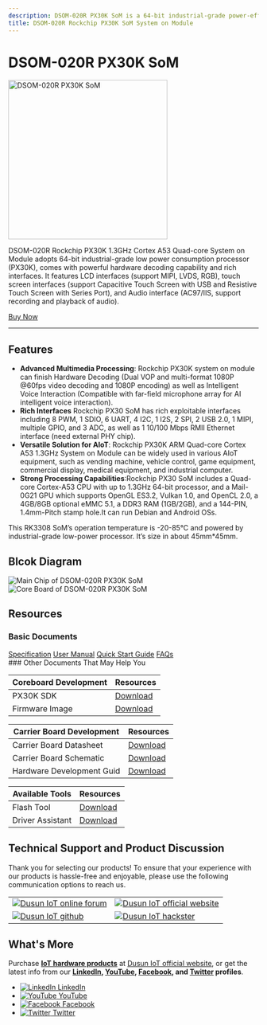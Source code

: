 ```yaml
---
description: DSOM-020R PX30K SoM is a 64-bit industrial-grade power-efficient board with powerful hardware decoding capability and rich interfaces. It is compact, and supports 8-way digital microphone array input and various display interfaces, including HDMI, LVDS, DSI, and Parallel RGB.
title: DSOM-020R Rockchip PX30K SoM System on Module
---
```


# DSOM-020R PX30K SoM  

<div style={{ display: 'flex', justifyContent: 'center' }}>
  <img src="https://www.dusuniot.com/wp-content/uploads/2022/07/dsom-020r-front.png.webp" alt="DSOM-020R PX30K SoM" width="320" height="320" style={{ marginBottom: '20px' }} />
</div>

DSOM-020R Rockchip PX30K 1.3GHz Cortex A53 Quad-core System on Module adopts 64-bit industrial-grade low power consumption processor (PX30K), comes with powerful hardware decoding capability and rich interfaces. It features LCD interfaces (support MIPI, LVDS, RGB), touch screen interfaces (support Capacitive Touch Screen with USB and Resistive Touch Screen with Series Port), and Audio interface (AC97/IIS, support recording and playback of audio). 

<div style={{ display: 'flex', justifyContent: 'center' }}>
  <a href="https://www.dusuniot.com/product/dsom-020r-rockchip-px30k-industrial-com/" style={{ display: 'inline-block', backgroundColor: '#F6940B', color: '#ffffff', padding: '10px 20px', textDecoration: 'none', borderRadius: '4px' }}>Buy Now</a>
</div>

***

## Features
- **Advanced Multimedia Processing**: Rockchip PX30K system on module can finish Hardware Decoding (Dual VOP and multi-format 1080P @60fps video decoding and 1080P encoding) as well as Intelligent Voice Interaction (Compatible with far-field microphone array for AI intelligent voice interaction).   
- **Rich Interfaces** Rockchip PX30 SoM has rich exploitable interfaces including 8 PWM, 1 SDIO, 6 UART, 4 I2C, 1 I2S, 2 SPI, 2 USB 2.0, 1 MIPI, multiple GPIO, and 3 ADC, as well as 1 10/100 Mbps RMII Ethernet interface (need external PHY chip).   
- **Versatile Solution for AIoT**: Rockchip PX30K ARM Quad-core Cortex A53 1.3GHz System on Module can be widely used in various AIoT equipment, such as vending machine, vehicle control, game equipment, commercial display, medical equipment, and industrial computer.     
- **Strong Processing Capabilities**:Rockchip PX30 SoM  includes a Quad-core Cortex-A53 CPU with up to 1.3GHz 64-bit processor, and a Mail-0G21 GPU which supports OpenGL ES3.2, Vulkan 1.0, and OpenCL 2.0, a 4GB/8GB optional eMMC 5.1, a DDR3 RAM (1GB/2GB), and a 144-PIN, 1.4mm-Pitch stamp hole.It can run Debian and Android OSs.

This RK3308 SoM’s operation temperature is -20-85°C and powered by industrial-grade low-power processor.  It’s size in about 45mm*45mm. 

## Blcok Diagram  

<div style={{ display: 'flex', justifyContent: 'center' }}>
  <img src="https://www.dusuniot.com/wp-content/uploads/2023/07/DSOM-020R-Dimensions.png.webp" alt="Main Chip of DSOM-020R PX30K SoM" style={{ maxWidth: '50%', height: 'auto', marginRight: '10px' }} />
  <img src="https://www.dusuniot.com/wp-content/uploads/2023/07/DSOM-020R-Package.png.webp" alt="Core Board of DSOM-020R PX30K SoM" style={{ maxWidth: '50%', height: 'auto', marginLeft: '10px' }} />
</div>

## Resources
### Basic Documents  

<div class="custom-links">
  <a href="https://wiki.dusuniot.com/system_on_modules/px30-som/specification">Specification</a>
  <a href="https://wiki.dusuniot.com/system_on_modules/px30-som/user-manual">User Manual</a>
  <a href="https://wiki.dusuniot.com/system_on_modules/px30-som/quick-start-guide">Quick Start Guide</a>
  <a href="https://wiki.dusuniot.com/system_on_modules/px30-som/faqs">FAQs</a> 
</div>
### Other Documents That May Help You  

| Coreboard Development | Resources |
|-----|-----|
| PX30K SDK | [Download](https://drive.google.com/drive/folders/1mJNpeUDsk28eHfvM6OKVxMrhIThijb2k?usp=drive_link) |
| Firmware Image | [Download](https://drive.google.com/file/d/1Ooxzu7ACW7kYUsEqAy21ubp-ihP11kPy/view?usp=sharing) |

| Carrier Board Development | Resources |
|-----|-----|
| Carrier Board Datasheet | [Download](https://drive.google.com/drive/folders/1zuN2ZoqTraQ3zT-lZPlr2JGuP95VwyI9) |
| Carrier Board Schematic | [Download](https://drive.google.com/file/d/1yMiTzPkQid95sVp3i0-kUd6Lj1K6iSLm/view) |
| Hardware Development Guid | [Download](https://drive.google.com/file/d/1oOgPMkBYFWJQrhhc2iCgNgwBbrQx6EA2/view) |

| Available Tools | Resources |
|-----|-----|
| Flash Tool | [Download](https://drive.google.com/file/d/1mn0I_zx5Nm5TjAWFV1NpNv1ZS10Muv1v/view) |
| Driver Assistant | [Download](https://drive.google.com/file/d/1SHFY5v_j1Yzl1yUVCnz4lPKqKlaj4p8j/view) |
 
## Technical Support and Product Discussion

Thank you for selecting our products! To ensure that your experience with our products is hassle-free and enjoyable, please use the following communication options to reach us.   

<table>
  <tr>
    <td>
      <a href="https://community.dusuniot.com/"><img src="https://www.dusuniot.com/wp-content/uploads/2023/10/dusun-iot-online-forum.png" alt="Dusun IoT online forum" style={{ maxWidth: '100%', height: 'auto' }}/></a>
    </td>
    <td>
      <a href="https://www.dusuniot.com/"><img src="https://www.dusuniot.com/wp-content/uploads/2023/10/dusun-iot-official-website.png" alt="Dusun IoT official website" style={{ maxWidth: '100%', height: 'auto' }}/></a>
    </td>
  </tr>
  <tr>
    <td>
      <a href="https://github.com/dusun001/wiki"><img src="https://www.dusuniot.com/wp-content/uploads/2023/10/dusun-iot-github.png" alt="Dusun IoT github" style={{ maxWidth: '100%', height: 'auto' }}/></a>
    </td>
    <td>
      <a href="https://www.hackster.io/dusun-iot/"><img src="https://www.dusuniot.com/wp-content/uploads/2023/10/dusun-iot-hackster.png" alt="Dusun IoT hackster" style={{ maxWidth: '100%', height: 'auto' }}/></a>
    </td>
  </tr>
</table>

## What's More
Purchase **[IoT hardware products](https://www.dusuniot.com/shop/)** at [Dusun IoT official website](https://www.dusuniot.com/), or get the latest info from our **[LinkedIn](https://www.linkedin.com/company/dusun-electron-ltd/), [YouTube](https://www.youtube.com/channel/UCyb4PpqVgvKgC9KpkByZaaQ), [Facebook](https://www.facebook.com/DUSUN-IoT-101398069457701), and [Twitter](https://twitter.com/Dusunelectron) profiles**. 

<ul class="social-media-list">
  <li class="social-media-list-item">
    <a href="https://www.linkedin.com/company/dusun-electron-ltd/">
      <img src="https://www.dusuniot.com/wp-content/uploads/2023/10/dusun-iot-linkedin.png" alt="LinkedIn"/>
      LinkedIn
    </a>
  </li>
  <li class="social-media-list-item">
    <a href="https://www.youtube.com/channel/UCyb4PpqVgvKgC9KpkByZaaQ">
      <img src="https://www.dusuniot.com/wp-content/uploads/2023/10/dusun-iot-youtube.png" alt="YouTube"/>
      YouTube
    </a>
  </li>
  <li class="social-media-list-item">
    <a href="https://www.facebook.com/DUSUN-IoT-101398069457701">
      <img src="https://www.dusuniot.com/wp-content/uploads/2023/10/dusun-iot-facebook.png" alt="Facebook"/>
      Facebook
    </a>
  </li>
  <li class="social-media-list-item">
    <a href="https://twitter.com/Dusunelectron">
      <img src="https://www.dusuniot.com/wp-content/uploads/2023/10/dusun-iot-twitter.png" alt="Twitter"/>
      Twitter
    </a>
  </li>
</ul>
